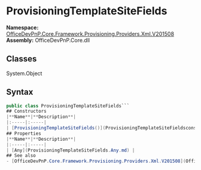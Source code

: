 # ProvisioningTemplateSiteFields

**Namespace:** [OfficeDevPnP.Core.Framework.Provisioning.Providers.Xml.V201508](OfficeDevPnP.Core.Framework.Provisioning.Providers.Xml.V201508.md)
**Assembly:** OfficeDevPnP.Core.dll
## Classes
System.Object
## Syntax
```C#
public class ProvisioningTemplateSiteFields```
## Constructors
|**Name**|**Description**|
|:-----|:-----|
| [ProvisioningTemplateSiteFields()](ProvisioningTemplateSiteFieldsconstructor1details.md) | 
## Properties
|**Name**|**Description**|
|:-----|:-----|
| [Any](ProvisioningTemplateSiteFields.Any.md) | 
## See also
- [OfficeDevPnP.Core.Framework.Provisioning.Providers.Xml.V201508](OfficeDevPnP.Core.Framework.Provisioning.Providers.Xml.V201508.md)
